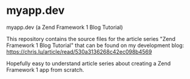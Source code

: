 myapp.dev
=========

myapp.dev (a Zend Framework 1 Blog Tutorial)

This repository contains the source files for the article series "Zend Framework 1 Blog Tutorial" that can be found on my development blog: https://chris.lu/article/read/530a3136268c42ec098b4569

Hopefully easy to understand article series about creating a Zend Framework 1 app from scratch.
